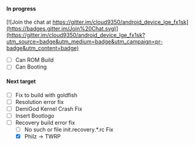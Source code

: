 #### In progress

[![Join the chat at https://gitter.im/cloud9350/android_device_lge_fx1sk](https://badges.gitter.im/Join%20Chat.svg)](https://gitter.im/cloud9350/android_device_lge_fx1sk?utm_source=badge&utm_medium=badge&utm_campaign=pr-badge&utm_content=badge)
- [ ] Can ROM Build
- [ ] Can Booting

#### Next target
- [ ] Fix to build with goldfish
- [ ] Resolution error fix
- [ ] DemiGod Kernel Crash Fix
- [ ] Insert Bootlogo
- [ ] Recovery build error fix
  - [ ] No such or file init.recovery.*.rc Fix
  - [x] Philz -> TWRP